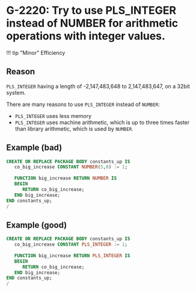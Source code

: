 # G-2220: Try to use PLS_INTEGER instead of NUMBER for arithmetic operations with integer values. 

!!! tip "Minor"
    Efficiency

## Reason

`PLS_INTEGER` having a length of -2,147,483,648 to 2,147,483,647, on a 32bit system.

There are many reasons to use `PLS_INTEGER` instead of `NUMBER`:

* `PLS_INTEGER` uses less memory
* `PLS_INTEGER` uses machine arithmetic, which is up to three times faster than library arithmetic, which is used by `NUMBER`.

## Example (bad)

``` sql
CREATE OR REPLACE PACKAGE BODY constants_up IS
   co_big_increase CONSTANT NUMBER(5,0) := 1;
   
   FUNCTION big_increase RETURN NUMBER IS
   BEGIN
      RETURN co_big_increase;
   END big_increase;
END constants_up;
/
```

## Example (good)

``` sql
CREATE OR REPLACE PACKAGE BODY constants_up IS
   co_big_increase CONSTANT PLS_INTEGER := 1;
   
   FUNCTION big_increase RETURN PLS_INTEGER IS
   BEGIN
      RETURN co_big_increase;
   END big_increase;
END constants_up;
/
```